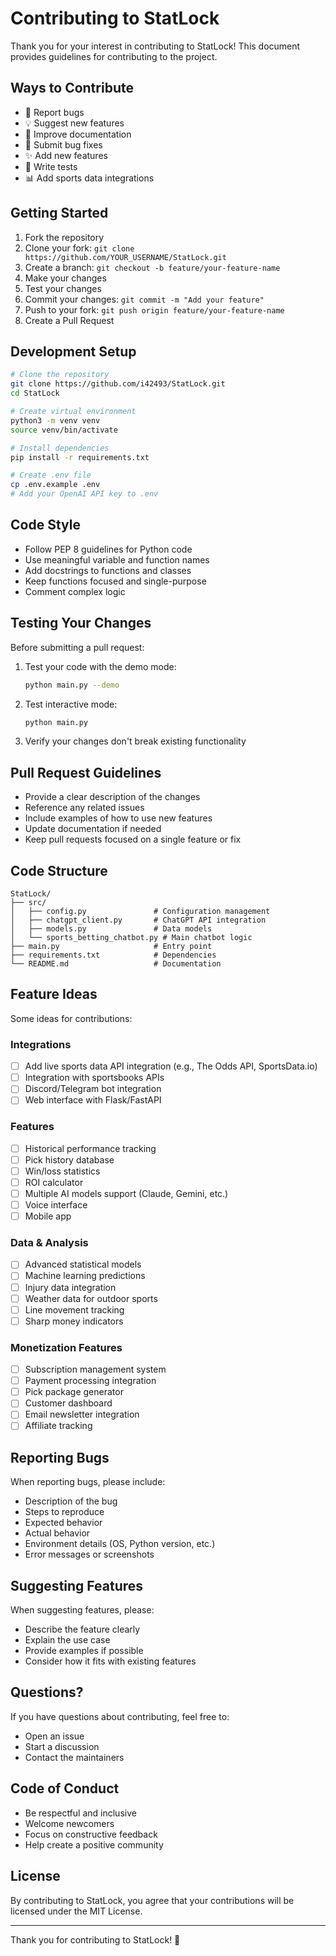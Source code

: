 # Contributing to StatLock

Thank you for your interest in contributing to StatLock! This document provides guidelines for contributing to the project.

## Ways to Contribute

- 🐛 Report bugs
- 💡 Suggest new features
- 📝 Improve documentation
- 🔧 Submit bug fixes
- ✨ Add new features
- 🧪 Write tests
- 📊 Add sports data integrations

## Getting Started

1. Fork the repository
2. Clone your fork: `git clone https://github.com/YOUR_USERNAME/StatLock.git`
3. Create a branch: `git checkout -b feature/your-feature-name`
4. Make your changes
5. Test your changes
6. Commit your changes: `git commit -m "Add your feature"`
7. Push to your fork: `git push origin feature/your-feature-name`
8. Create a Pull Request

## Development Setup

```bash
# Clone the repository
git clone https://github.com/i42493/StatLock.git
cd StatLock

# Create virtual environment
python3 -m venv venv
source venv/bin/activate

# Install dependencies
pip install -r requirements.txt

# Create .env file
cp .env.example .env
# Add your OpenAI API key to .env
```

## Code Style

- Follow PEP 8 guidelines for Python code
- Use meaningful variable and function names
- Add docstrings to functions and classes
- Keep functions focused and single-purpose
- Comment complex logic

## Testing Your Changes

Before submitting a pull request:

1. Test your code with the demo mode:
   ```bash
   python main.py --demo
   ```

2. Test interactive mode:
   ```bash
   python main.py
   ```

3. Verify your changes don't break existing functionality

## Pull Request Guidelines

- Provide a clear description of the changes
- Reference any related issues
- Include examples of how to use new features
- Update documentation if needed
- Keep pull requests focused on a single feature or fix

## Code Structure

```
StatLock/
├── src/
│   ├── config.py               # Configuration management
│   ├── chatgpt_client.py       # ChatGPT API integration
│   ├── models.py               # Data models
│   └── sports_betting_chatbot.py # Main chatbot logic
├── main.py                     # Entry point
├── requirements.txt            # Dependencies
└── README.md                   # Documentation
```

## Feature Ideas

Some ideas for contributions:

### Integrations
- [ ] Add live sports data API integration (e.g., The Odds API, SportsData.io)
- [ ] Integration with sportsbooks APIs
- [ ] Discord/Telegram bot integration
- [ ] Web interface with Flask/FastAPI

### Features
- [ ] Historical performance tracking
- [ ] Pick history database
- [ ] Win/loss statistics
- [ ] ROI calculator
- [ ] Multiple AI models support (Claude, Gemini, etc.)
- [ ] Voice interface
- [ ] Mobile app

### Data & Analysis
- [ ] Advanced statistical models
- [ ] Machine learning predictions
- [ ] Injury data integration
- [ ] Weather data for outdoor sports
- [ ] Line movement tracking
- [ ] Sharp money indicators

### Monetization Features
- [ ] Subscription management system
- [ ] Payment processing integration
- [ ] Pick package generator
- [ ] Customer dashboard
- [ ] Email newsletter integration
- [ ] Affiliate tracking

## Reporting Bugs

When reporting bugs, please include:

- Description of the bug
- Steps to reproduce
- Expected behavior
- Actual behavior
- Environment details (OS, Python version, etc.)
- Error messages or screenshots

## Suggesting Features

When suggesting features, please:

- Describe the feature clearly
- Explain the use case
- Provide examples if possible
- Consider how it fits with existing features

## Questions?

If you have questions about contributing, feel free to:
- Open an issue
- Start a discussion
- Contact the maintainers

## Code of Conduct

- Be respectful and inclusive
- Welcome newcomers
- Focus on constructive feedback
- Help create a positive community

## License

By contributing to StatLock, you agree that your contributions will be licensed under the MIT License.

---

Thank you for contributing to StatLock! 🎉
